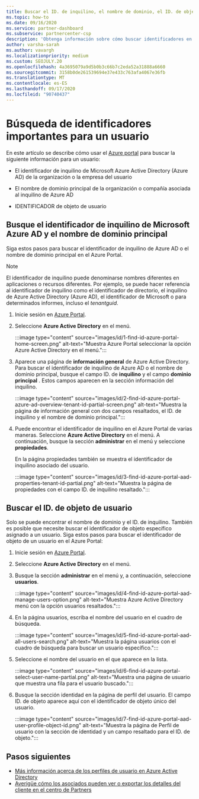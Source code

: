 ```yaml
---
title: Buscar el ID. de inquilino, el nombre de dominio, el ID. de objeto de usuario
ms.topic: how-to
ms.date: 09/16/2020
ms.service: partner-dashboard
ms.subservice: partnercenter-csp
description: 'Obtenga información sobre cómo buscar identificadores en el Azure Portal: el identificador de inquilino de Azure AD de una organización, el nombre de dominio o el identificador de objeto de usuario específico. Algunas tareas necesitan esta información.'
author: varsha-sarah
ms.author: vavargh
ms.localizationpriority: medium
ms.custom: SEOJULY.20
ms.openlocfilehash: 4a3695079a9d5b0b3c66b7c2eda52a31888a6660
ms.sourcegitcommit: 3158b0de261539694e37e433c763afa4067e36fb
ms.translationtype: MT
ms.contentlocale: es-ES
ms.lasthandoff: 09/17/2020
ms.locfileid: "90740437"
---
```

# <a name="locate-important-ids-for-a-user"></a>Búsqueda de identificadores importantes para un usuario

En este artículo se describe cómo usar el [Azure portal](https://portal.azure.com/) para buscar la siguiente información para un usuario:

- El identificador de inquilino de Microsoft Azure Active Directory (Azure AD) de la organización o la empresa del usuario

- El nombre de dominio principal de la organización o compañía asociada al inquilino de Azure AD

- IDENTIFICADOR de objeto de usuario

## <a name="find-the-microsoft-azure-ad-tenant-id-and-primary-domain-name"></a>Busque el identificador de inquilino de Microsoft Azure AD y el nombre de dominio principal

Siga estos pasos para buscar el identificador de inquilino de Azure AD o el nombre de dominio principal en el Azure Portal.

> [!NOTE]
> El identificador de inquilino puede denominarse nombres diferentes en aplicaciones o recursos diferentes. Por ejemplo, se puede hacer referencia al identificador de inquilino como el identificador de directorio, el inquilino de Azure Active Directory (Azure AD), el identificador de Microsoft o para determinados informes, incluso el *tenantguid*.

1. Inicie sesión en [Azure Portal](https://portal.azure.com/).

2. Seleccione **Azure Active Directory** en el menú.

   :::image type="content" source="images/id/1-find-id-azure-portal-home-screen.png" alt-text="Muestra Azure Portal seleccionar la opción Azure Active Directory en el menú.":::

3. Aparece una página de **información general** de Azure Active Directory. Para buscar el identificador de inquilino de Azure AD o el nombre de dominio principal, busque el campo ID. de **inquilino** y el campo **dominio principal** . Estos campos aparecen en la sección información del inquilino.

   :::image type="content" source="images/id/2-find-id-azure-portal-azure-ad-overview-tenant-id-partial-screen.png" alt-text="Muestra la página de información general con dos campos resaltados, el ID. de inquilino y el nombre de dominio principal.":::

4. Puede encontrar el identificador de inquilino en el Azure Portal de varias maneras. Seleccione **Azure Active Directory** en el menú. A continuación, busque la sección **administrar** en el menú y seleccione **propiedades**.

   En la página propiedades también se muestra el identificador de inquilino asociado del usuario.

   :::image type="content" source="images/id/3-find-id-azure-portal-aad-properties-tenant-id-partial.png" alt-text="Muestra la página de propiedades con el campo ID. de inquilino resaltado.":::

## <a name="find-the-user-object-id"></a>Buscar el ID. de objeto de usuario

Solo se puede encontrar el nombre de dominio y el ID. de inquilino. También es posible que necesite buscar el identificador de objeto específico asignado a un usuario. Siga estos pasos para buscar el identificador de objeto de un usuario en el Azure Portal:

1. Inicie sesión en [Azure Portal](https://portal.azure.com/).

2. Seleccione **Azure Active Directory** en el menú.

3. Busque la sección **administrar** en el menú y, a continuación, seleccione **usuarios**.

      :::image type="content" source="images/id/4-find-id-azure-portal-aad-manage-users-option.png" alt-text="Muestra Azure Active Directory menú con la opción usuarios resaltados.":::

4. En la página usuarios, escriba el nombre del usuario en el cuadro de búsqueda.

      :::image type="content" source="images/id/5-find-id-azure-portal-aad-all-users-search.png" alt-text="Muestra la página usuarios con el cuadro de búsqueda para buscar un usuario específico.":::

5. Seleccione el nombre del usuario en el que aparece en la lista.  

      :::image type="content" source="images/id/6-find-id-azure-portal-select-user-name-partial.png" alt-text="Muestra una página de usuario que muestra una fila para el usuario buscado.":::

6. Busque la sección identidad en la página de perfil del usuario. El campo ID. de objeto aparece aquí con el identificador de objeto único del usuario.

      :::image type="content" source="images/id/7-find-id-azure-portal-aad-user-profile-object-id.png" alt-text="Muestra la página de Perfil de usuario con la sección de identidad y un campo resaltado para el ID. de objeto.":::

## <a name="next-steps"></a>Pasos siguientes

- [Más información acerca de los perfiles de usuario en Azure Active Directory](/azure/active-directory/fundamentals/active-directory-users-profile-azure-portal)
- [Averigüe cómo los asociados pueden ver o exportar los detalles del cliente en el centro de Partners](see-your-customer-list.md)